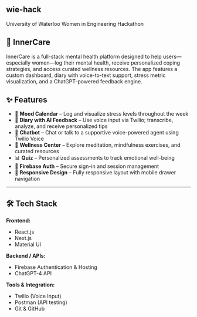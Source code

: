 ## wie-hack
University of Waterloo Women in Engineering Hackathon

## 🧠 InnerCare
InnerCare is a full-stack mental health platform designed to help users—especially women—log their mental health, receive personalized coping strategies, and access curated wellness resources. The app features a custom dashboard, diary with voice-to-text support, stress metric visualization, and a ChatGPT-powered feedback engine.

## ✨ Features

- 📅 **Mood Calendar** – Log and visualize stress levels throughout the week  
- 📓 **Diary with AI Feedback** – Use voice input via Twilio; transcribe, analyze, and receive personalized tips  
- 🤖 **Chatbot** – Chat or talk to a supportive voice-powered agent using Twilio Voice  
- 🧘 **Wellness Center** – Explore meditation, mindfulness exercises, and curated resources  
- 📊 **Quiz** – Personalized assessments to track emotional well-being  
- 🔐 **Firebase Auth** – Secure sign-in and session management  
- 📱 **Responsive Design** – Fully responsive layout with mobile drawer navigation  

---

## 🛠 Tech Stack

**Frontend:**  
- React.js  
- Next.js  
- Material UI  

**Backend / APIs:**  
- Firebase Authentication & Hosting  
- ChatGPT-4 API  

**Tools & Integration:**  
- Twilio (Voice Input)  
- Postman (API testing)  
- Git & GitHub
